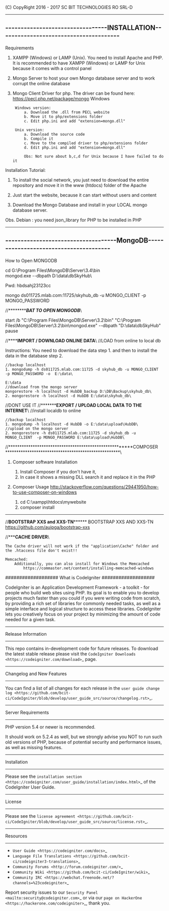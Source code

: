 (C) CopyRight 2016 - 2017 SC BIT TECHNOLOGIES RO SRL-D

------------------------------------------------------------------------------------
---------------------------------INSTALLATION---------------------------------------
------------------------------------------------------------------------------------

Requirements

1. XAMPP (Windows) or LAMP (Unix). You need to install Apache and PHP. It is recommended to have XAMPP (Windows) or LAMP for Unix because it comes with a control panel
2. Mongo Server to host your own Mongo database server and to work corrupt the online database

3. Mongo Client Driver for php.
        The driver can be found here: https://pecl.php.net/package/mongo Windows

        Windows version:
            a. Download the .dll from PECL website
            b. Move it to php/extensions folder
            c. Edit php.ini and add "extension=mongo.dll"

        Unix version:
            a. Download the source code
            b. Compile it
            c. Move to the compiled driver to php/extensions folder
            d. Edit php.ini and add "extension=mongo.dll"

            Obs: Not sure about b,c,d for Unix because I have failed to do it

Installation Tutorial:

1. To install the social network, you just need to download the entire repository and move it in the www (htdocs) folder of the Apache

2. Just start the website, because it can start without users and content
2. Download the Mongo Database and install in your LOCAL mongo database server.

Obs. Debian : you need json_library for PHP to be installed in PHP

----------------------------------------------------------------------------------
------------------------------------MongoDB---------------------------------------
----------------------------------------------------------------------------------

How to Open MONGODB

cd G:\Program Files\MongoDB\Server\3.4\bin\
mongod.exe --dbpath D:\data\dbSkyHub\

Pwd: hbdsahj23123cc

mongo ds011725.mlab.com:11725/skyhub_db -u MONGO_CLIENT -p MONGO_PASSWORD

//*****************************************************BAT TO OPEN MONGODB*********************************************\\

start /b "C:\Program Files\MongoDB\Server\3.2\bin\" "C:\Program Files\MongoDB\Server\3.2\bin\mongod.exe" --dbpath "D:\data\dbSkyHub"
pause

//**********************************************IMPORT / DOWNLOAD ONLINE DATA******************************************\\
//LOAD from online to local db

Instructions: You need to download the data step 1. and then to install the data in the database step 2.

    //backup localhost
    1. mongodump -h ds011725.mlab.com:11725 -d skyhub_db -u MONGO_CLIENT   -p MONGO_PASSWORD -o  E:\data\
                                                                                                E:\data
    //download from the mongo server
    mongorestore -h localhost -d HubDB_backup D:\DB\Backup\skyhub_db\
    2. mongorestore -h localhost -d HubDB E:\data\skyhub_db\

//DONT USE IT
//*****************************************EXPORT / UPLOAD LOCAL DATA TO THE INTERNET**********************************\\
//install localdb to online

    //backup localhost
    1. mongodump -h localhost -d HubDB -o E:\data\upload\HubDB\
    //upload on the mongo server
    2. mongorestore -h ds011725.mlab.com:11725 -d skyhub_db -u MONGO_CLIENT  -p MONGO_PASSWORD E:\data\upload\HubDB\


//*******************************************************COMPOSER ****************************************************\\

1. Composer software Installation
    1. Install Composer if you don't have it,
    2. In case it shows a missing DLL search it and replace it in the PHP

2. Composer Usage
    http://stackoverflow.com/questions/29441950/how-to-use-composer-on-windows
    1. cd C:\xampp\htdocs\mywebsite
    2. composer install
-----------------------------------------------------------------




//************************BOOTSTRAP XXS and XXS-TN******************************
BOOTSTRAP XXS AND XXS-TN https://github.com/auipga/bootstrap-xxs


//*******************************************************CACHE DRIVER****************************************************\\

    The Cache driver will not work if the "application\Cache" folder and the .htaccess file don't exist!!

    Memcached:
        Additionally, you can also install for Windows the Memcached
            https://commaster.net/content/installing-memcached-windows





###################
What is CodeIgniter
###################

CodeIgniter is an Application Development Framework - a toolkit - for people
who build web sites using PHP. Its goal is to enable you to develop projects
much faster than you could if you were writing code from scratch, by providing
a rich set of libraries for commonly needed tasks, as well as a simple
interface and logical structure to access these libraries. CodeIgniter lets
you creatively focus on your project by minimizing the amount of code needed
for a given task.

*******************
Release Information
*******************

This repo contains in-development code for future releases. To download the
latest stable release please visit the `CodeIgniter Downloads
<https://codeigniter.com/download>`_ page.

**************************
Changelog and New Features
**************************

You can find a list of all changes for each release in the `user
guide change log <https://github.com/bcit-ci/CodeIgniter/blob/develop/user_guide_src/source/changelog.rst>`_.

*******************
Server Requirements
*******************

PHP version 5.4 or newer is recommended.

It should work on 5.2.4 as well, but we strongly advise you NOT to run
such old versions of PHP, because of potential security and performance
issues, as well as missing features.

************
Installation
************

Please see the `installation section <https://codeigniter.com/user_guide/installation/index.html>`_
of the CodeIgniter User Guide.

*******
License
*******

Please see the `license
agreement <https://github.com/bcit-ci/CodeIgniter/blob/develop/user_guide_src/source/license.rst>`_.

*********
Resources
*********

-  `User Guide <https://codeigniter.com/docs>`_
-  `Language File Translations <https://github.com/bcit-ci/codeigniter3-translations>`_
-  `Community Forums <http://forum.codeigniter.com/>`_
-  `Community Wiki <https://github.com/bcit-ci/CodeIgniter/wiki>`_
-  `Community IRC <https://webchat.freenode.net/?channels=%23codeigniter>`_

Report security issues to our `Security Panel <mailto:security@codeigniter.com>`_
or via our `page on HackerOne <https://hackerone.com/codeigniter>`_, thank you.


